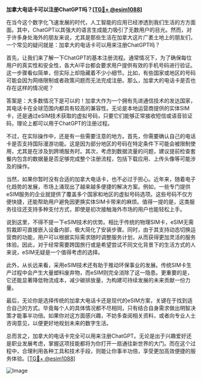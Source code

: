 **加拿大电话卡可以注册ChatGPT吗？[[TG💪+ @esim1088](https://t.me/s/esim1088)]**

在当今这个数字化飞速发展的时代，人工智能的应用已经渗透到我们生活的方方面面。其中，ChatGPT以其强大的语言生成能力吸引了无数用户的目光。然而，对于许多身处海外的朋友来说，尤其是那些生活在加拿大这片广袤土地上的朋友们，一个常见的疑问就是：加拿大的电话卡可以用来注册ChatGPT吗？

首先，让我们来了解一下ChatGPT的基本注册流程。通常情况下，为了确保每位用户的真实性和安全性，各大AI平台都会要求用户提供有效的手机号码进行验证。这一步骤看似简单，但实际上却隐藏着不少小细节。比如，有些国家或地区的号码可能会因为网络限制或者政策问题而无法完成注册。那么，加拿大的电话卡是否也存在这样的情况呢？

答案是：大多数情况下是可以的！加拿大作为一个拥有先进通信技术的发达国家，其电话卡在全球范围内都具有较高的兼容性。无论是本地运营商提供的实体SIM卡，还是通过eSIM技术获取的虚拟号码，只要它们能够正常接收短信或语音验证码，理论上都可以用于ChatGPT的注册过程。

不过，在实际操作中，还是有一些需要注意的地方。首先，你需要确认自己的电话卡是否支持国际漫游功能。这是因为部分地区的号码在特定条件下可能会被限制使用，尤其是在涉及到跨境服务时。其次，考虑到数据流量的问题，建议提前检查套餐内包含的数据量是否足够完成整个注册流程，包括下载应用、上传头像等可能涉及的操作。

当然，如果你暂时没有合适的加拿大电话卡，也不必过于担心。近年来，随着电子化趋势的发展，市场上涌现出了越来越多便捷的解决方案。例如，一些专门提供eSIM服务的企业就提供了覆盖多个国家和地区的虚拟号码选项。这些号码不仅方便快捷，还能帮助用户避免因更换实体SIM卡带来的麻烦。值得一提的是，这类服务往往还支持多种支付方式，即使是初次接触海外市场的用户也能轻松上手。

说到这里，不得不提一下eSIM技术的优势。相比于传统的物理SIM卡，eSIM无需剪裁即可直接嵌入设备内部，极大简化了安装步骤。同时，由于其支持动态切换运营商的功能，用户可以根据实际需求随时调整服务计划，从而获得更加灵活的服务体验。因此，对于经常需要跨国旅行或是希望尝试不同文化背景下的生活方式的人来说，eSIM无疑是一个值得考虑的选择。

此外，从长远来看，采用eSIM技术还有助于推动环保事业的发展。传统SIM卡生产过程中会产生大量塑料废弃物，而eSIM则完全消除了这一隐患。更重要的是，它还能显著降低物流成本，减少碳排放量，为构建可持续发展的未来贡献一份力量。

最后，无论你是选择传统的加拿大电话卡还是现代的eSIM方案，关键在于找到适合自己的方式。毕竟每个人的具体情况都不尽相同，只有结合自身需求做出明智决策才能事半功倍。如果你对这方面感兴趣，不妨多查阅相关资料，或者向专业人士咨询意见，以便更好地规划未来的数字生活。

总而言之，加拿大的电话卡完全可以用来注册ChatGPT。无论是出于兴趣爱好还是职业发展考虑，掌握这项技能都将为你打开一扇通往新世界的大门。而在这个过程中，合理利用各种工具和技术手段，则能让你事半功倍，享受更加高效便捷的服务体验。[[TG💪+ @esim1088](https://t.me/s/esim1088)] 

![Image](https://i.postimg.cc/4NQfJmqS/Snipaste-2025-05-13-00-14-12.png)